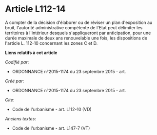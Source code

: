 # Article L112-14

A compter de la décision d'élaborer ou de réviser un plan d'exposition au bruit, l'autorité administrative compétente de
l'Etat peut délimiter les territoires à l'intérieur desquels s'appliqueront par anticipation, pour une durée maximale de deux
ans renouvelable une fois, les dispositions de l'article L. 112-10 concernant les zones C et D.

**Liens relatifs à cet article**

_Codifié par_:

  - ORDONNANCE n°2015-1174 du 23 septembre 2015 - art.

_Créé par_:

  - ORDONNANCE n°2015-1174 du 23 septembre 2015 - art.

_Cite_:

  - Code de l'urbanisme - art. L112-10 (VD)

_Anciens textes_:

  - Code de l'urbanisme - art. L147-7 (VT)
